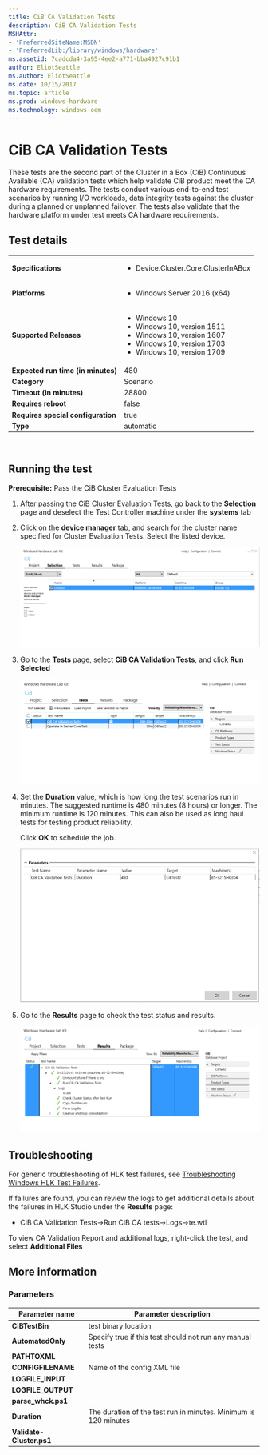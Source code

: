```yaml
---
title: CiB CA Validation Tests
description: CiB CA Validation Tests
MSHAttr:
- 'PreferredSiteName:MSDN'
- 'PreferredLib:/library/windows/hardware'
ms.assetid: 7cadcda4-3a95-4ee2-a771-bba4927c91b1
author: EliotSeattle
ms.author: EliotSeattle
ms.date: 10/15/2017
ms.topic: article
ms.prod: windows-hardware
ms.technology: windows-oem
---
```


# <span id="p_hlk_test.d69c3a49-48d5-4022-84bc-5ea9cba3d446"></span>CiB CA Validation Tests


These tests are the second part of the Cluster in a Box (CiB) Continuous Available (CA) validation tests which help validate CiB product meet the CA hardware requirements. The tests conduct various end-to-end test scenarios by running I/O workloads, data integrity tests against the cluster during a planned or unplanned failover. The tests also validate that the hardware platform under test meets CA hardware requirements.

## Test details
|||
|---|---|
| **Specifications**  | <ul><li>Device.Cluster.Core.ClusterInABox</li></ul> |  
| **Platforms**   | <ul><li>Windows Server 2016 (x64)</li></ul> |
| **Supported Releases** | <ul><li>Windows 10</li><li>Windows 10, version 1511</li><li>Windows 10, version 1607</li><li>Windows 10, version 1703</li><li>Windows 10, version 1709</li></ul> |
|**Expected run time (in minutes)**| 480 |
|**Category**| Scenario |
|**Timeout (in minutes)**| 28800 |
|**Requires reboot**| false |
|**Requires special configuration**| true |
|**Type**| automatic |

 

## <span id="Running_the_test"></span><span id="running_the_test"></span><span id="RUNNING_THE_TEST"></span>Running the test


**Prerequisite:** Pass the CiB Cluster Evaluation Tests

1.  After passing the CiB Cluster Evaluation Tests, go back to the **Selection** page and deselect the Test Controller machine under the **systems** tab
2.  Click on the **device manager** tab, and search for the cluster name specified for Cluster Evaluation Tests. Select the listed device.

    ![](images/cib-image11.png)

3.  Go to the **Tests** page, select **CiB CA Validation Tests**, and click **Run Selected**

    ![](images/cib-image12.png)

4.  Set the **Duration** value, which is how long the test scenarios run in minutes. The suggested runtime is 480 minutes (8 hours) or longer. The minimum runtime is 120 minutes. This can also be used as long haul tests for testing product reliability.

    Click **OK** to schedule the job.

    ![](images/cib-image13.png)

5.  Go to the **Results** page to check the test status and results.

    ![](images/cib-image14.png)

## <span id="Troubleshooting"></span><span id="troubleshooting"></span><span id="TROUBLESHOOTING"></span>Troubleshooting


For generic troubleshooting of HLK test failures, see [Troubleshooting Windows HLK Test Failures](..\user\troubleshooting-windows-hlk-test-failures.md).

If failures are found, you can review the logs to get additional details about the failures in HLK Studio under the **Results** page:

-   CiB CA Validation Tests-&gt;Run CiB CA tests-&gt;Logs-&gt;te.wtl

To view CA Validation Report and additional logs, right-click the test, and select **Additional Files**

## <span id="More_information"></span><span id="more_information"></span><span id="MORE_INFORMATION"></span>More information


### <span id="Parameters"></span><span id="parameters"></span><span id="PARAMETERS"></span>Parameters

| Parameter name           | Parameter description                                           |
|--------------------------|-----------------------------------------------------------------|
| **CiBTestBin**           | test binary location                                            |
| **AutomatedOnly**        | Specify true if this test should not run any manual tests       |
| **PATHTOXML**            |                                                                 |
| **CONFIGFILENAME**       | Name of the config XML file                                     |
| **LOGFILE\_INPUT**       |                                                                 |
| **LOGFILE\_OUTPUT**      |                                                                 |
| **parse\_whck.ps1**      |                                                                 |
| **Duration**             | The duration of the test run in minutes. Minimum is 120 minutes |
| **Validate-Cluster.ps1** |                                                                 |

 

 

 






